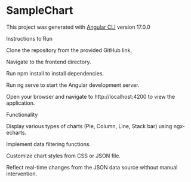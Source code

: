 # SampleChart

This project was generated with [Angular CLI](https://github.com/angular/angular-cli) version 17.0.0

Instructions to Run

Clone the repository from the provided GitHub link.

Navigate to the frontend directory.

Run npm install to install dependencies.

Run ng serve to start the Angular development server.

Open your browser and navigate to http://localhost:4200 to view the application.


Functionality

Display various types of charts (Pie, Column, Line, Stack bar) using ngx-echarts.

Implement data filtering functions.

Customize chart styles from CSS or JSON file.

Reflect real-time changes from the JSON data source without manual intervention.

